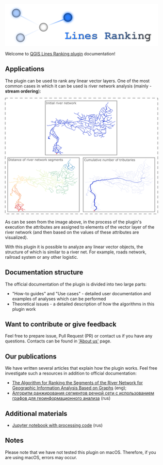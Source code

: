 <img src="https://raw.githubusercontent.com/ChrisLisbon/QGIS_LinesRankingPlugin/master/images/ranking.png" width="650"/>

Welcome to [QGIS Lines Ranking plugin](https://github.com/ChrisLisbon/QGIS_LinesRankingPlugin) documentation!

## Applications

The plugin can be used to rank any linear vector layers. 
One of the most common cases in which it can be used is river network analysis (mainly - **stream ordering**):

<img src="https://raw.githubusercontent.com/ChrisLisbon/QGIS_LinesRankingPlugin/master/images/application.png" width="750"/>

As can be seen from the image above, in the process of the plugin's execution the attributes are assigned to elements of 
the vector layer of the river network (and then based on the values of these attributes are visualized). 

With this plugin it is possible to analyze any linear vector objects, 
the structure of which is similar to a river net. For example, roads network, railroad system or 
any other logistic.

## Documentation structure 

The official documentation of the plugin is divided into two large parts:

- "How-to guides" and "Use cases" - detailed user documentation and examples of analyses which can be performed
- Theoretical issues - a detailed description of how the algorithms in this plugin work

## Want to contribute or give feedback

Feel free to prepare issue, Pull Request (PR) or contact us if you have any questions. 
Contacts can be found in ['About us'](about.md) page.

## Our publications

We have written several articles that explain how the plugin works. Feel free investigate such a resources in addition to official documentation: 

- [The Algorithm for Ranking the Segments of the River Network for Geographic Information Analysis Based on Graphs](https://medium.com/swlh/the-algorithm-for-ranking-the-segments-of-the-river-network-for-geographic-information-analysis-b25cffb0d167?sk=f1475802bd96f8d14c994a6f87f7453d) (eng);
- [Алгоритм ранжирования сегментов речной сети с использованием графов для геоинформационного анализа](https://habr.com/ru/articles/514526/) (rus)

## Additional materials 
- [Jupyter notebook with processing code](https://github.com/Dreamlone/State_Hydrological_Institute/blob/master/River_ranking.ipynb) (rus)

## Notes

Please note that we have not tested this plugin on macOS. 
Therefore, if you are using macOS, errors may occur. 